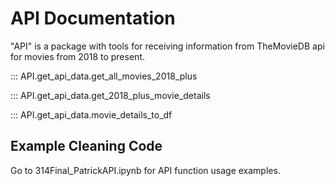 # API Documentation
 "API" is a package with tools for receiving information from TheMovieDB api for movies from 2018 to present. 

::: API.get_api_data.get_all_movies_2018_plus

::: API.get_api_data.get_2018_plus_movie_details

::: API.get_api_data.movie_details_to_df

## Example Cleaning Code
Go to 314Final_PatrickAPI.ipynb for API function usage examples.
